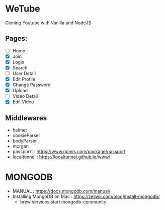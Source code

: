 # WeTube

Cloning Youtube with Vanilla and NodeJS

## Pages:

- [ ] Home
- [x] Join
- [x] Login
- [x] Search
- [ ] User Detail
- [x] Edit Profile
- [x] Change Password
- [x] Upload
- [ ] Video Detail
- [x] Edit Video

## Middlewares

- helmet
- cookieParser
- bodyParser
- morgan
- passporrt : https://www.npmjs.com/package/passport
- localtunnel : https://localtunnel.github.io/www/

# MONGODB

- MANUAL : https://docs.mongodb.com/manual/
- Installing MongoDB on Mac : https://zellwk.com/blog/install-mongodb/
  - brew services start mongodb-community
